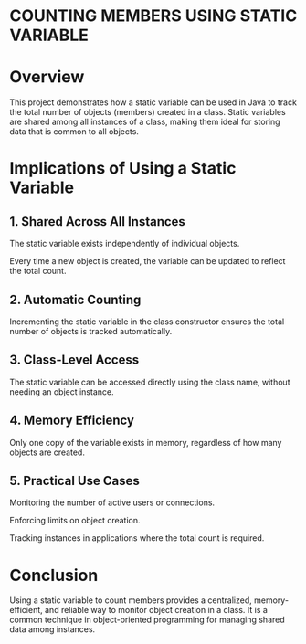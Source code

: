 # COUNTING MEMBERS USING STATIC VARIABLE

# Overview

This project demonstrates how a static variable can be used in Java to track the total number of objects (members) created in a class. Static variables are shared among all instances of a class, making them ideal for storing data that is common to all objects.

# Implications of Using a Static Variable


## 1. Shared Across All Instances

The static variable exists independently of individual objects.

Every time a new object is created, the variable can be updated to reflect the total count.

 ## 2. Automatic Counting

Incrementing the static variable in the class constructor ensures the total number of objects is tracked automatically.

## 3. Class-Level Access

The static variable can be accessed directly using the class name, without needing an object instance.

## 4. Memory Efficiency

Only one copy of the variable exists in memory, regardless of how many objects are created.

## 5. Practical Use Cases

Monitoring the number of active users or connections.

Enforcing limits on object creation.

Tracking instances in applications where the total count is required.

# Conclusion

Using a static variable to count members provides a centralized, memory-efficient, and reliable way to monitor object creation in a class. It is a common technique in object-oriented programming for managing shared data among instances.
